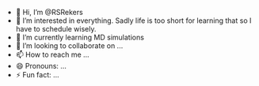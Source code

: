 - 👋 Hi, I’m @RSRekers
- 👀 I’m interested in everything. Sadly life is too short for learning that so I have to schedule wisely.
- 🌱 I’m currently learning MD simulations
- 💞️ I’m looking to collaborate on ...
- 📫 How to reach me ...
- 😄 Pronouns: ...
- ⚡ Fun fact: ...

<!---
RSRekers/RSRekers is a ✨ special ✨ repository because its `README.md` (this file) appears on your GitHub profile.
You can click the Preview link to take a look at your changes.
--->
